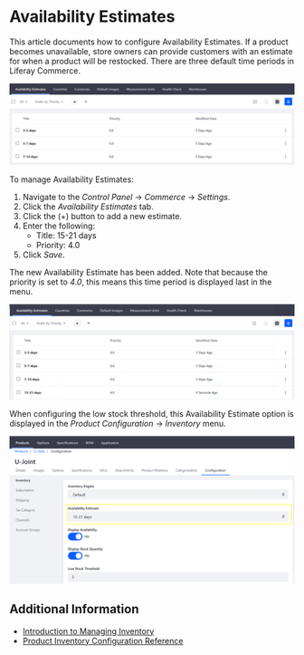 # Availability Estimates

This article documents how to configure Availability Estimates. If a product becomes unavailable, store owners can provide customers with an estimate for when a product will be restocked. There are three default time periods in Liferay Commerce.

![Managing Availability Estimates](./availability-estimates/images/01.png)

To manage Availability Estimates:

1. Navigate to the _Control Panel_ → _Commerce_ → _Settings_.
1. Click the _Availability Estimates_ tab.
1. Click the (+) button to add a new estimate.
1. Enter the following:
    * Title: 15-21 days
    * Priority: 4.0
1. Click _Save_.

The new Availability Estimate has been added. Note that because the priority is set to _4.0_, this means this time period is displayed last in the menu.

![New Availability Estimate](./availability-estimates/images/02.png)

When configuring the low stock threshold, this Availability Estimate option is displayed in the _Product Configuration_ → _Inventory_ menu.

![Availability Estimates in Inventory Dropdown](./availability-estimates/images/03.png)

## Additional Information

* [Introduction to Managing Inventory](./introduction-to-managing-inventory.md)
* [Product Inventory Configuration Reference](./product-inventory-configuration-reference.md)
